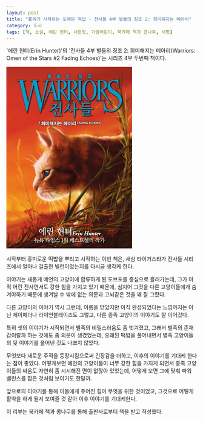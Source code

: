 ```yaml
---
layout: post
title: "풀리기 시작하는 오래된 떡밥 - 전사들 4부 별들의 징조 2: 희미해지는 메아리"
category: 도서
tags: [책, 소설, 에린 헌터, 서현정, 가람어린이, 북카페 책과 콩나무, 서평]
---
```


'에린 헌터(Erin Hunter)'의
'전사들 4부 별들의 징조 2: 희미해지는 메아리(Warriors: Omen of the Stars #2 Fading Echoes)'는
시리즈 4부 두번째 책이다.

![표지](/images/warriors-4-omen-of-the-stars-2-fading-echoes-book-h480.jpg)

시작부터 흥미로운 떡밥을 뿌리고 시작하는 이번 책은,
새삼 타이거스타가 전사들 시리즈에서 얼마나 걸출한 빌런이었는지를 다시금 생각케 한다.

이야기는 새롭게 예언의 고양이에 합류하게 된 도브포를 중심으로 흘러가는데,
그가 아직 어린 전사면서도 강한 힘을 가지고 있기 때문에,
심지어 그것을 다른 고양이들에게 숨겨야하기 때문에 생겨날 수 밖에 없는
의문과 고뇌같은 것을 꽤 잘 그렸다.

다른 고양이의 이야기 역시 그런데,
이름을 받았지만 아직 완성되었다는 느낌까지는 아닌 제이페더나 라이언블레이즈도 그렇고,
다른 종족 고양이의 이야기도 잘 이어갔다.

특히 셋의 이야기가 시작되면서 별족의 비밀스러움도 좀 벗겨졌고,
그래서 별족의 존재감이랄까 하는 것에도 좀 의문이 생겼었는데,
오래된 떡밥을 풀어내면서 별족 고양이들의 뒷 이야기를 풀어낸 것도 나쁘지 않았다.

무엇보다 새로운 주적을 등장시킴으로써 긴장감을 더하고,
이후의 이야기를 기대케 한다는 점이 좋았다.
어떻게보면 예언의 고양이들이 너무 강한 힘을 가지게 되면서
종족 고양이들의 싸움도 자연히 좀 시시해진 면이 없잖아 있었는데,
어떻게 보면 그에 맞춰 파워 밸런스를 잡은 것처럼 보이기도 한달까.

앞으로의 이야기를 통해 이들에게 주어진 힘이 무엇을 위한 것이었고,
그것으로 어떻게 활약을 하게 될지 보여줄 것 같아
이후 이야기를 기대케한다.



<div class="im im-info">
이 리뷰는 북카페 책과 콩나무를 통해 출판사로부터 책을 받고 작성했다.
</div>
